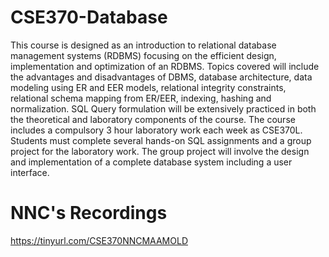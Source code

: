 # CSE370-Database

This course is designed as an introduction to relational database management systems (RDBMS) focusing on the efficient design, implementation and optimization of an RDBMS. Topics covered will include the advantages and disadvantages of DBMS, database architecture, data modeling using ER and EER models, relational integrity constraints, relational schema mapping from ER/EER, indexing, hashing and normalization. SQL Query formulation will be extensively practiced in both the theoretical and laboratory components of the course. The course includes a compulsory 3 hour laboratory work each week as CSE370L. Students must complete several hands-on SQL assignments and a group project for the laboratory work. The group project will involve the design and implementation of a complete database system including a user interface.

# NNC's Recordings
https://tinyurl.com/CSE370NNCMAAMOLD
